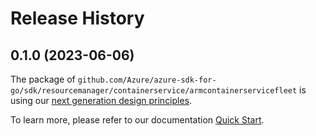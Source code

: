 # Release History

## 0.1.0 (2023-06-06)

The package of `github.com/Azure/azure-sdk-for-go/sdk/resourcemanager/containerservice/armcontainerservicefleet` is using our [next generation design principles](https://azure.github.io/azure-sdk/general_introduction.html).

To learn more, please refer to our documentation [Quick Start](https://aka.ms/azsdk/go/mgmt).